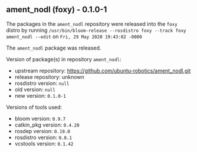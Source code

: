 ## ament_nodl (foxy) - 0.1.0-1

The packages in the `ament_nodl` repository were released into the `foxy` distro by running `/usr/bin/bloom-release --rosdistro foxy --track foxy ament_nodl --edit` on `Fri, 29 May 2020 19:43:02 -0000`

The `ament_nodl` package was released.

Version of package(s) in repository `ament_nodl`:

- upstream repository: https://github.com/ubuntu-robotics/ament_nodl.git
- release repository: unknown
- rosdistro version: `null`
- old version: `null`
- new version: `0.1.0-1`

Versions of tools used:

- bloom version: `0.9.7`
- catkin_pkg version: `0.4.20`
- rosdep version: `0.19.0`
- rosdistro version: `0.8.1`
- vcstools version: `0.1.42`


